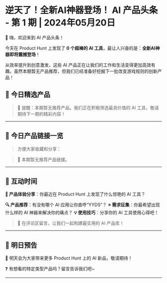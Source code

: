 # 逆天了！全新AI神器登场！ AI 产品头条 - 第 1 期 | 2024年05月20日

👋 嗨，欢迎来到 AI 产品头条！

今天在 Product Hunt 上发现了 **0 个超棒的 AI 工具**，最让人兴奋的是：**全新AI神器即将震撼登场**！

从效率提升到创意激发，这些 AI 产品正在让我们的工作和生活变得更加高效有趣。虽然本期暂无产品推荐，但我们已经准备好挖掘下一批改变游戏规则的创新产品！

## 🎯 今日精选产品

> 🔔 提醒：本期暂无推荐产品。我们正在积极筛选最具价值的 AI 工具，敬请期待下一期的精彩内容！

---

## 🔗 今日产品链接一览

> 方便大家收藏和分享：

> 🚫 本期暂无推荐产品链接。

---

## 💬 互动时间

**🎯 产品体验分享**：你最近在 Product Hunt 上发现了什么惊艳的 AI 工具？

**🔍 产品推荐**：有没有哪个 AI 应用让你直呼“YYDS”？
**⭐ 需求征集**：你最希望出现什么样的 AI 神器来解决你的痛点？
**💡 使用技巧**：分享你的 AI 工具使用心得吧！

> 💬 在评论区留言，让我们一起构建最实用的 AI 产品库！

---

## 🔮 明日预告

🚀 明天会为大家带来更多 Product Hunt 上的 AI 新品，敬请期待！

❓ 有想看的特定类型产品吗？留言告诉我们吧~

---